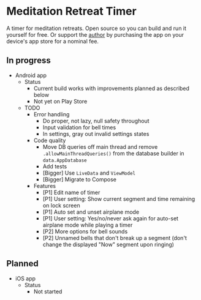 # Meditation Retreat Timer

A timer for meditation retreats. Open source so you can build and run it yourself for free. Or support the [author](https://twitter.com/a_p_ellis) by purchasing the app on your device's app store for a nominal fee.

## In progress

* Android app
   * Status
      * Current build works with improvements planned as described below
      * Not yet on Play Store
   * TODO
      * Error handling
         * Do proper, not lazy, null safety throughout
         * Input validation for bell times
         * In settings, gray out invalid settings states
      * Code quality
         * Move DB queries off main thread and remove `.allowMainThreadQueries()` from the database builder in `data.AppDatabase`
         * Add tests
         * [Bigger] Use `LiveData` and `ViewModel`
         * [Bigger] Migrate to Compose
      * Features
         * [P1] Edit name of timer
         * [P1] User setting: Show current segment and time remaining on lock screen
         * [P1] Auto set and unset airplane mode
         * [P1] User setting: Yes/no/never ask again for auto-set airplane mode while playing a timer
         * [P2] More options for bell sounds
         * [P2] Unnamed bells that don't break up a segment (don't change the displayed "Now" segment upon ringing)

## Planned

* iOS app
   * Status
      * Not started
